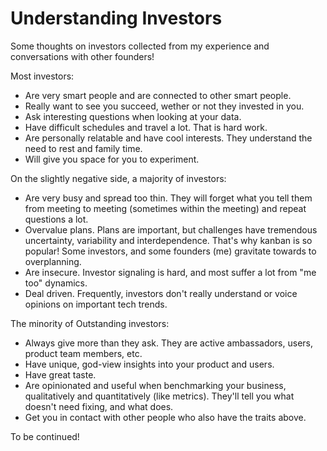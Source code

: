 # Understanding Investors

Some thoughts on investors collected from my experience and conversations with other founders!

Most investors:

* Are very smart people and are connected to other smart people.
* Really want to see you succeed, wether or not they invested in you.
* Ask interesting questions when looking at your data.
* Have difficult schedules and travel a lot. That is hard work.
* Are personally relatable and have cool interests. They understand the need to rest and family time. 
* Will give you space for you to experiment.

On the slightly negative side, a majority of investors:

* Are very busy and spread too thin. They will forget what you tell them from meeting to meeting (sometimes within the meeting) and repeat questions a lot. 
* Overvalue plans. Plans are important, but challenges have tremendous uncertainty, variability and interdependence. That's why kanban is so popular! Some investors, and some founders (me) gravitate towards to overplanning.
* Are insecure. Investor signaling is hard, and most suffer a lot from "me too" dynamics.
* Deal driven. Frequently, investors don't really understand or voice opinions on important tech trends.

The minority of Outstanding investors:

* Always give more than they ask. They are active ambassadors, users, product team members, etc.
* Have unique, god-view insights into your product and users.
* Have great taste.
* Are opinionated and useful when benchmarking your business, qualitatively and quantitatively (like metrics). They'll tell you what doesn't need fixing, and what does.
* Get you in contact with other people who also have the traits above.

To be continued! 

